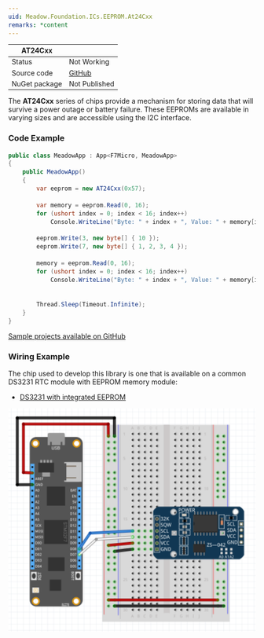 ```yaml
---
uid: Meadow.Foundation.ICs.EEPROM.At24Cxx
remarks: *content
---
```


| AT24Cxx       |             |
|---------------|-------------|
| Status        | Not Working |
| Source code   | [GitHub](https://github.com/WildernessLabs/Meadow.Foundation/tree/master/Source/Meadow.Foundation.Peripherals/ICs.EEPROM.AT24Cxx) |
| NuGet package | Not Published |

The **AT24Cxx** series of chips provide a mechanism for storing data that will survive a power outage or battery failure.  These EEPROMs are available in varying sizes and are accessible using the I2C interface.

### Code Example

```csharp
public class MeadowApp : App<F7Micro, MeadowApp>
{
    public MeadowApp()
    {
        var eeprom = new AT24Cxx(0x57);

        var memory = eeprom.Read(0, 16);
        for (ushort index = 0; index < 16; index++)
            Console.WriteLine("Byte: " + index + ", Value: " + memory[index]);

        eeprom.Write(3, new byte[] { 10 });
        eeprom.Write(7, new byte[] { 1, 2, 3, 4 });
        
        memory = eeprom.Read(0, 16);
        for (ushort index = 0; index < 16; index++)
            Console.WriteLine("Byte: " + index + ", Value: " + memory[index]);
        

        Thread.Sleep(Timeout.Infinite);
    }
}
```

[Sample projects available on GitHub](https://github.com/WildernessLabs/Meadow.Foundation/tree/master/Source/Meadow.Foundation.Peripherals/RTCs.DS1307/Samples) 

### Wiring Example

The chip used to develop this library is one that is available on a common DS3231 RTC module with EEPROM memory module:

* [DS3231 with integrated EEPROM](https://www.amazon.com/s/ref=nb_sb_noss?url=search-alias%3Daps&field-keywords=ds3231)

![](../../API_Assets/Meadow.Foundation.ICs.EEPROM.AT24Cxx/AT24Cxx.svg)